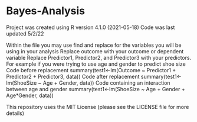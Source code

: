 # Bayes-Analysis

Project was created using R version 4.1.0 (2021-05-18)
Code was last updated 5/2/22

Within the file you may use find and replace for the variables you will be using in your analysis
  Replace outcome with your outcome or dependent variable
  Replace Predictor1, Predictor2, and Predictor3 with your predictors.
    For example if you were trying to use age and gender to predict shoe size
      Code before replacement
        summary(test1<-lm(Outcome ~ Predictor1 + Predictor2 + Predictor3, data))
      Code after replacement
        summary(test1<-lm(ShoeSize ~ Age + Gender, data))
      Code containing an interaction between age and gender
         summary(test1<-lm(ShoeSize ~ Age + Gender + Age*Gender, data))
  
This repository uses the MIT License (please see the LICENSE file for more details)
